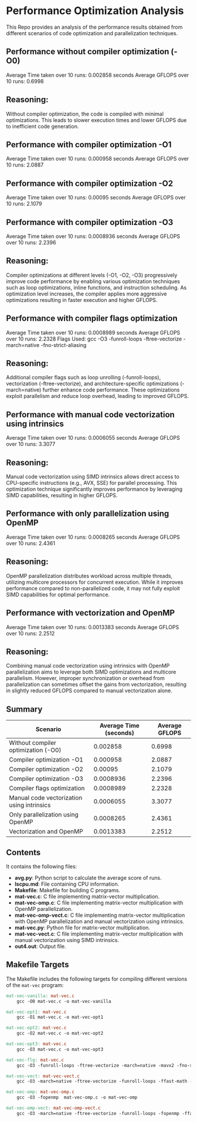 
# Performance Optimization Analysis
This Repo provides an analysis of the performance results obtained from different scenarios of code optimization and parallelization techniques.

## Performance without compiler optimization (-O0)
Average Time taken over 10 runs: 0.002858 seconds
Average GFLOPS over 10 runs: 0.6998
## Reasoning:
Without compiler optimization, the code is compiled with minimal optimizations. This leads to slower execution times and lower GFLOPS due to inefficient code generation.

## Performance with compiler optimization -O1
Average Time taken over 10 runs: 0.000958 seconds
Average GFLOPS over 10 runs: 2.0887
## Performance with compiler optimization -O2
Average Time taken over 10 runs: 0.00095 seconds
Average GFLOPS over 10 runs: 2.1079
## Performance with compiler optimization -O3
Average Time taken over 10 runs: 0.0008936 seconds
Average GFLOPS over 10 runs: 2.2396
## Reasoning:
Compiler optimizations at different levels (-O1, -O2, -O3) progressively improve code performance by enabling various optimization techniques such as loop optimizations, inline functions, and instruction scheduling. As optimization level increases, the compiler applies more aggressive optimizations resulting in faster execution and higher GFLOPS.

## Performance with compiler flags optimization
Average Time taken over 10 runs: 0.0008989 seconds
Average GFLOPS over 10 runs: 2.2328
Flags Used: gcc -O3 -funroll-loops -ftree-vectorize -march=native -fno-strict-aliasing

## Reasoning:
Additional compiler flags such as loop unrolling (-funroll-loops), vectorization (-ftree-vectorize), and architecture-specific optimizations (-march=native) further enhance code performance. These optimizations exploit parallelism and reduce loop overhead, leading to improved GFLOPS.

## Performance with manual code vectorization using intrinsics
Average Time taken over 10 runs: 0.0006055 seconds
Average GFLOPS over 10 runs: 3.3077
## Reasoning:
Manual code vectorization using SIMD intrinsics allows direct access to CPU-specific instructions (e.g., AVX, SSE) for parallel processing. This optimization technique significantly improves performance by leveraging SIMD capabilities, resulting in higher GFLOPS.

## Performance with only parallelization using OpenMP
Average Time taken over 10 runs: 0.0008265 seconds
Average GFLOPS over 10 runs: 2.4361
## Reasoning:
OpenMP parallelization distributes workload across multiple threads, utilizing multicore processors for concurrent execution. While it improves performance compared to non-parallelized code, it may not fully exploit SIMD capabilities for optimal performance.

## Performance with vectorization and OpenMP
Average Time taken over 10 runs: 0.0013383 seconds
Average GFLOPS over 10 runs: 2.2512
## Reasoning:
Combining manual code vectorization using intrinsics with OpenMP parallelization aims to leverage both SIMD optimizations and multicore parallelism. However, improper synchronization or overhead from parallelization can sometimes offset the gains from vectorization, resulting in slightly reduced GFLOPS compared to manual vectorization alone.

## Summary

| Scenario                                 | Average Time (seconds) | Average GFLOPS |
|------------------------------------------|------------------------|----------------|
| Without compiler optimization (-O0)       | 0.002858               | 0.6998         |
| Compiler optimization -O1                 | 0.000958               | 2.0887         |
| Compiler optimization -O2                 | 0.00095                | 2.1079         |
| Compiler optimization -O3                 | 0.0008936              | 2.2396         |
| Compiler flags optimization               | 0.0008989              | 2.2328         |
| Manual code vectorization using intrinsics| 0.0006055              | 3.3077         |
| Only parallelization using OpenMP         | 0.0008265              | 2.4361         |
| Vectorization and OpenMP                  | 0.0013383              | 2.2512         |


##  Contents

It contains the following files:

- **avg.py**: Python script to calculate the average score of runs.
- **lscpu.md**: File containing CPU information.
- **Makefile**: Makefile for building C programs.
- **mat-vec.c**: C file implementing matrix-vector multiplication.
- **mat-vec-omp.c**: C file implementing matrix-vector multiplication with OpenMP parallelization.
- **mat-vec-omp-vect.c**: C file implementing matrix-vector multiplication with OpenMP parallelization and manual vectorization using intrinsics.
- **mat-vec.py**: Python file for matrix-vector multiplication.
- **mat-vec-vect.c**: C file implementing matrix-vector multiplication with manual vectorization using SIMD intrinsics.
- **out4.out**: Output file.

## Makefile Targets

The Makefile includes the following targets for compiling different versions of the `mat-vec` program:

```makefile
mat-vec-vanilla: mat-vec.c
	gcc -O0 mat-vec.c -o mat-vec-vanilla

mat-vec-opt1: mat-vec.c
	gcc -O1 mat-vec.c -o mat-vec-opt1 

mat-vec-opt2: mat-vec.c
	gcc -O2 mat-vec.c -o mat-vec-opt2 

mat-vec-opt3: mat-vec.c
	gcc -O3 mat-vec.c -o mat-vec-opt3 

mat-vec-flg: mat-vec.c
	gcc -O3 -funroll-loops -ftree-vectorize -march=native -mavx2 -fno-strict-aliasing mat-vec.c -o mat-vec-flg

mat-vec-vect: mat-vec-vect.c
	gcc -O3 -march=native -ftree-vectorize -funroll-loops -ffast-math -mavx2 -mfma mat-vec-vect.c -o out4.out

mat-vec-omp: mat-vec-omp.c
	gcc -O3 -fopenmp  mat-vec-omp.c -o mat-vec-omp	

mat-vec-omp-vect: mat-vec-omp-vect.c
	gcc -O3 -march=native -ftree-vectorize -funroll-loops -fopenmp -ffast-math -mavx2 -mfma mat-vec-omp-vect.c -o mat-vec-omp-vect
```
